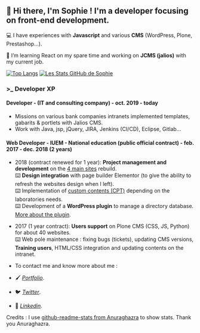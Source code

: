 
## 👋 Hi there, I'm Sophie ! I'm a developer focusing on front-end development.  

<p>💻 I have experiences with <b>Javascript</b> and various <b>CMS</b> (WordPress, Plone, Prestashop...).</p>

<p>🔭 I’m learning React on my spare time and working on <b>JCMS (jalios)</b> with my current job.</p> 


[![Top Langs](https://github-readme-stats.vercel.app/api/top-langs/?username=S0f1eM&layout=compact&theme=dracula)](https://github.com/S0f1eM/github-readme-stats)
[![Les Stats GitHub de Sophie](https://github-readme-stats.vercel.app/api?username=S0f1eM&hide=issues&show_icons=true&theme=dracula)](https://github.com/S0f1eM/github-readme-stats)


### >_ Developer XP

#### Developer - (IT and consulting company) - oct. 2019 - today

* Missions on various bank companies intranets implemented templates, gabarits & portlets with Jalios CMS.
* Work with Java, jsp, jQuery, JIRA, Jenkins (CI/CD), Eclipse, Gitlab...

#### Web Developer - IUEM - National education (public official contract) - feb. 2017 - dec. 2018 (2 years)

* 2018 (contract renewed for 1 year): <b>Project management and development</b> on the [4 main sites](https://www-iuem.univ-brest.fr/) rebuild.    
⌨️ <b>Design integration</b> with page builder Elementor (to give the ability to refresh the websites design when I left).  
⌨️ Implementation of [custom contents (CPT)](https://www-iuem.univ-brest.fr/lemar/recherche/equipe-panorama/#prsentation) depending on the laboratories needs.  
⌨️ Development of a <b>WordPress plugin</b> to manage a directory database. [More about the plugin](https://github.com/S0f1eM/my-first-wp-plugin). 

* 2017 (1 year contract): <b>Users support</b> on Plone CMS (CSS, JS, Python) for about 40 websites.   
⌨️  Web pole maintenance : fixing bugs (tickets), updating CMS versions, <b>Training users</b>, HTML/CSS integration and updating contents on the intranet. 

*  To contact me and know more about me :
* 🖌️ *[Portfolio](https://sophie-marchand.com/)*.
* 🐦 *[Twitter](https://twitter.com/S0f1eM)*.
* 💬 *[Linkedin](https://www.linkedin.com/in/sophie-marchand-web-developer/)*. 

<p> Credits : I use <a href="https://github.com/anuraghazra/github-readme-stats">github-readme-stats from Anuraghazra</A> to show stats. Thank you Anuraghazra.</p>
